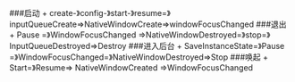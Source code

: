 ###启动
	+ create-》config-》start-》resume=》inputQueueCreate=>NativeWindowCreate=>windowFocusChanged
###退出
	+ Pause =》WindowFocusChanged =>NativeWindowDestroyed=》stop=》InputQueueDestroyed=>Destroy
###进入后台
	+ SaveInstanceState=》Pause =》WindowFocusChanged=》NativeWindowDestroyed=>Stop
###唤起
	+ Start=》Resume=> NativeWindowCreated =>WindowFocusChanged
